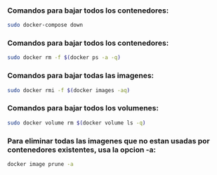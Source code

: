 
### Comandos para bajar todos los contenedores:
``` bash
sudo docker-compose down
```
### Comandos para bajar todos los contenedores:
``` bash
sudo docker rm -f $(docker ps -a -q)
```
### Comandos para bajar todas las imagenes:
``` bash
sudo docker rmi -f $(docker images -aq)
```

### Comandos para bajar todos los volumenes:
``` bash
sudo docker volume rm $(docker volume ls -q)
```
### Para eliminar todas las imagenes que no estan usadas por contenedores existentes, usa la opcion -a:
``` bash
docker image prune -a
```
